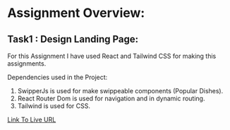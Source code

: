 # Assignment Overview:

## Task1 : Design Landing Page: 

For this Assignment I have used React and Tailwind CSS for making this assignments. <br/>

Dependencies used in the Project:
1) SwipperJs is used for make swippeable components (Popular Dishes).
2) React Router Dom is used for navigation and in dynamic routing.
3) Tailwind is used for CSS.


[Link To Live URL](https://chefkart17.netlify.app/) 




